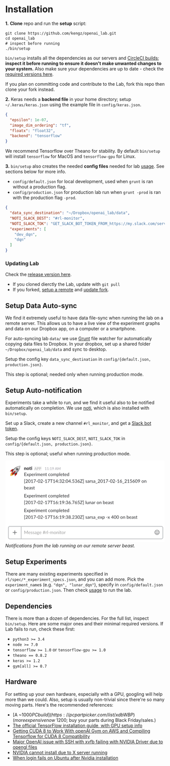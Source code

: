 # <a name="installation"></a>Installation

**1\.** **Clone** repo and run the **setup** script:

```shell
git clone https://github.com/kengz/openai_lab.git
cd openai_lab
# inspect before running
./bin/setup
```

`bin/setup` installs all the dependencies as our servers and [CircleCI builds](https://circleci.com/gh/kengz/openai_lab); **inspect it before running to ensure it doesn't make unwanted changes to your system.** Also make sure your dependencies are up to date - check the [required versions here](#dependencies).

<aside class="notice">
If you plan on committing code and contribute to the Lab, fork this repo then clone your fork instead.
</aside>

**2\.** Keras needs a **backend file** in your home directory; setup `~/.keras/keras.json` using the example file in `config/keras.json`.

```json
{
  "epsilon": 1e-07,
  "image_dim_ordering": "tf",
  "floatx": "float32",
  "backend": "tensorflow"
}
```

<aside class="notice">
We recommend Tensorflow over Theano for stability. By default <code>bin/setup</code> will install <code>tensorflow</code> for MacOS and <code>tensorflow-gpu</code> for Linux.
</aside>


**3\.** `bin/setup` also creates the needed **config files** needed for lab [usage](#usage). See sections below for more info.

- `config/default.json` for local development, used when `grunt` is ran without a production flag.
- `config/production.json` for production lab run when `grunt -prod` is ran with the production flag `-prod`.

```json
{
  "data_sync_destination": "~/Dropbox/openai_lab/data",
  "NOTI_SLACK_DEST": "#rl-monitor",
  "NOTI_SLACK_TOK": "GET_SLACK_BOT_TOKEN_FROM_https://my.slack.com/services/new/bot",
  "experiments": [
    "dev_dqn",
    "dqn"
  ]
}
```


### Updating Lab

Check the [release version here](https://github.com/kengz/openai_lab/releases).

- If you cloned dierctly the Lab, update with `git pull`
- If you forked, [setup a remote](https://help.github.com/articles/configuring-a-remote-for-a-fork/) and [update fork](https://help.github.com/articles/syncing-a-fork/).


## Setup Data Auto-sync

We find it extremely useful to have data file-sync when running the lab on a remote server. This allows us to have a live view of the experiment graphs and data on our Dropbox app, on a computer or a smartphone.

For auto-syncing lab `data/` we use [Grunt](http://gruntjs.com/) file watcher for automatically copying data files to Dropbox. In your dropbox, set up a shared folder `~/Dropbox/openai_lab/data` and sync to desktop.

Setup the config key `data_sync_destination` in `config/{default.json, production.json}`.

<aside class="notice">
This step is optional; needed only when running production mode.
</aside>


## Setup Auto-notification

Experiments take a while to run, and we find it useful also to be notified automatically on completion. We use [noti](https://github.com/variadico/noti), which is also installed with `bin/setup`.

Set up a Slack, create a new channel `#rl_monitor`, and get a [Slack bot token](https://my.slack.com/services/new/bot).

Setup the config keys `NOTI_SLACK_DEST`, `NOTI_SLACK_TOK` in `config/{default.json, production.json}`.

<aside class="notice">
This step is optional; useful when running production mode.
</aside>

![](./images/noti.png "Notifications from the lab running on our remote server beast")
_Notifications from the lab running on our remote server beast._


## Setup Experiments

There are many existing experiments specified in `rl/spec/*_experiment_specs.json`, and you can add more. Pick the `experiment_name`s (e.g. `"dqn", "lunar_dqn"`), specify in `config/default.json` or `config/production.json`. Then check [usage](#usage) to run the lab.


## <a name="dependencies"></a>Dependencies

There is more than a dozen of dependencies. For the full list, inspect `bin/setup`. Here are some major ones and their minimal required versions. If Lab fails to run, check these first:

- `python3 >= 3.4`
- `node >= 7.0`
- `tensorflow >= 1.0` or `tensorflow-gpu >= 1.0`
- `theano == 0.8.2`
- `keras >= 1.2`
- `gym[all] >= 0.7`


## Hardware

For setting up your own hardware, especially with a GPU, googling will help more than we could. Also, setup is usually non-trivial since there're so many moving parts. Here's the recommended references:

- [A ~$1000 PC build](https://pcpartpicker.com/list/xdbWBP) (more expensive now ~$1200; buy your parts during Black Friday/sales.)
- [The official TensorFlow installation guide, with GPU setup info](https://www.tensorflow.org/install/install_linux)
- [Getting CUDA 8 to Work With openAI Gym on AWS and Compiling Tensorflow for CUDA 8 Compatibility](http://christopher5106.github.io/nvidia/2016/12/30/commands-nvidia-install-ubuntu-16-04.html)
- [Major OpenAI issue with SSH with xvfb failing with NVIDIA Driver due to opengl files](https://github.com/openai/gym/issues/366)
- [NVIDIA cannot install due to X server running](http://askubuntu.com/questions/149206/how-to-install-nvidia-run)
- [When login fails on Ubuntu after Nvidia installation](http://askubuntu.com/questions/759641/cant-get-nvidia-drivers-working-with-16-04-logs-out-right-after-login)
